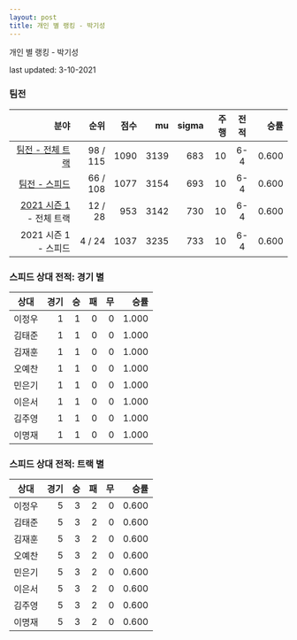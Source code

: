 ```yaml
---
layout: post
title: 개인 별 랭킹 - 박기성
---
```



개인 별 랭킹 - 박기성


last updated: 3-10-2021


### 팀전

| 분야 | 순위 | 점수 | mu | sigma | 주행 | 전적 | 승률 |
|---:|---:|---:|---:|---:|---:|:---:|---:|
| [팀전 - 전체 트랙](../team-full) | 98 / 115 | 1090 | 3139 | 683 | 10 | 6-4 | 0.600 |
| [팀전 - 스피드](../team-speed) | 66 / 108 | 1077 | 3154 | 693 | 10 | 6-4 | 0.600 |
| [2021 시즌 1](../teams-t2021_1) - 전체 트랙 | 12 / 28 | 953 | 3142 | 730 | 10 | 6-4 | 0.600 |
| 2021 시즌 1 - 스피드 | 4 / 24 | 1037 | 3235 | 733 | 10 | 6-4 | 0.600 |

### 스피드 상대 전적: 경기 별

| 상대 | 경기 | 승 | 패 | 무 | 승률 |
|:---:|---:|---:|---:|---:|---:|
| 이정우 | 1 | 1 | 0 | 0 | 1.000 |
| 김태준 | 1 | 1 | 0 | 0 | 1.000 |
| 김재훈 | 1 | 1 | 0 | 0 | 1.000 |
| 오예찬 | 1 | 1 | 0 | 0 | 1.000 |
| 민은기 | 1 | 1 | 0 | 0 | 1.000 |
| 이은서 | 1 | 1 | 0 | 0 | 1.000 |
| 김주영 | 1 | 1 | 0 | 0 | 1.000 |
| 이명재 | 1 | 1 | 0 | 0 | 1.000 |

### 스피드 상대 전적: 트랙 별

| 상대 | 경기 | 승 | 패 | 무 | 승률 |
|:---:|---:|---:|---:|---:|---:|
| 이정우 | 5 | 3 | 2 | 0 | 0.600 |
| 김태준 | 5 | 3 | 2 | 0 | 0.600 |
| 김재훈 | 5 | 3 | 2 | 0 | 0.600 |
| 오예찬 | 5 | 3 | 2 | 0 | 0.600 |
| 민은기 | 5 | 3 | 2 | 0 | 0.600 |
| 이은서 | 5 | 3 | 2 | 0 | 0.600 |
| 김주영 | 5 | 3 | 2 | 0 | 0.600 |
| 이명재 | 5 | 3 | 2 | 0 | 0.600 |
